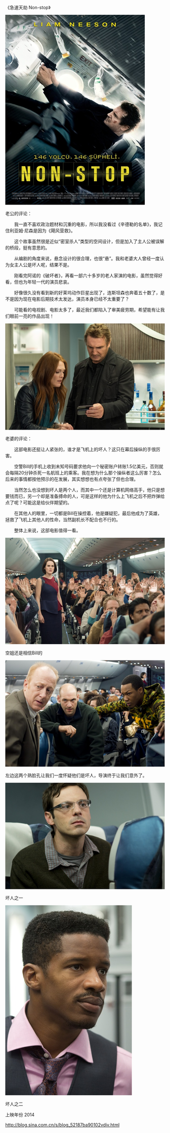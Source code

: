 《急速天劫 Non-stop》

			
![](./img/001vda4xzy6OlYQyUDs5e&690.jpg)


老公的评论：

　　我一直不喜欢政治题材和沉重的电影，所以我没看过《辛德勒的名单》，我记住利亚姆·尼森是因为《飓风营救》。

　　这个故事虽然很是近似“密室杀人”类型的空间设计，但是加入了主人公被误解的桥段，挺有意思的。

　　从编剧的角度来说，悬念设计的很合理，也很“悬”。我和老婆大人曾经一度认为女主人公是坏人呢，结果不是。

　　刚看完阿诺的《破坏者》，再看一部六十多岁的老人家演的电影，虽然觉得好看，但也为年轻一代的演员悲哀。


　　好像很久没有看到新的好莱坞动作巨星出现了，连斯坦森也奔着五十数了，是不是因为现在电影后期技术太发达，演员本身已经不太重要了？

　　可能看的电视剧、电影太多了，最近我们都陷入了审美疲劳期，希望能有让我们眼前一亮的作品出现！

![](./img/001vda4xzy6OlYSVGXO7c&690.jpg)


老婆的评论：

　　这部电影还挺让人紧张的，谁才是飞机上的坏人？这只在幕后操纵的手很厉害。


　　空警Bill的手机上收到未知号码要求他向一个秘密账户转账1.5亿美元，否则就会每隔20分钟杀死一名航班上的乘客。我在想为什么那个操纵者这么厉害？怎么后来的事情都按他预示的在发展，其实想想也有点夸张了但也合理。


　　当然怎么也没想到坏人是两个人，而其中一个还是计算机网络高手，他只是想要钱而已，另一个却是准备搏命的人，可是这样的他为什么上飞机之后不把炸弹给点了呢？可能这是给伙伴期望的。


　　在其他人的眼里，一切都是Bill在操控着，他是嫌疑犯，最后他成为了英雄，拯救了飞机上其他人的性命，当然副机长不配合也不行的。

　　整体上来说，这部电影值得一看。

![](./img/001vda4xzy6OlYUjdrP99&690.jpg)

空姐还是相信Bill的

![](./img/001vda4xzy6OlYUo8vj35&690.jpg)

左边这两个熟脸孔让我们一度怀疑他们是坏人，导演终于让我们意外了。

![](./img/001vda4xzy6OlYUprTE5e&690.jpg)

坏人之一

![](./img/001vda4xzy6OlYUspQ864&690.jpg)

坏人之二

上映年份 2014							
		
http://blog.sina.com.cn/s/blog_52187ba90102vdiv.html
